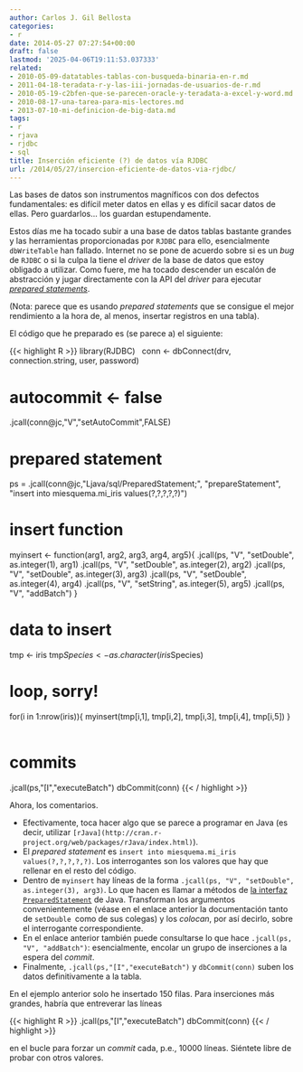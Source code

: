 ```yaml
---
author: Carlos J. Gil Bellosta
categories:
- r
date: 2014-05-27 07:27:54+00:00
draft: false
lastmod: '2025-04-06T19:11:53.037333'
related:
- 2010-05-09-datatables-tablas-con-busqueda-binaria-en-r.md
- 2011-04-18-teradata-r-y-las-iii-jornadas-de-usuarios-de-r.md
- 2010-05-19-c2bfen-que-se-parecen-oracle-y-teradata-a-excel-y-word.md
- 2010-08-17-una-tarea-para-mis-lectores.md
- 2013-07-10-mi-definicion-de-big-data.md
tags:
- r
- rjava
- rjdbc
- sql
title: Inserción eficiente (?) de datos vía RJDBC
url: /2014/05/27/insercion-eficiente-de-datos-via-rjdbc/
---
```


Las bases de datos son instrumentos magníficos con dos defectos fundamentales: es difícil meter datos en ellas y es difícil sacar datos de ellas. Pero guardarlos... los guardan estupendamente.

Estos días me ha tocado subir a una base de datos tablas bastante grandes y las herramientas proporcionadas por `RJDBC` para ello, esencialmente `dbWriteTable` han fallado. Internet no se pone de acuerdo sobre si es un _bug_ de `RJDBC` o si la culpa la tiene el _driver_ de la base de datos que estoy obligado a utilizar. Como fuere, me ha tocado descender un escalón de abstracción y jugar directamente con la API del _driver_ para ejecutar [_prepared statements_](http://en.wikipedia.org/wiki/Prepared_statement).

(Nota: parece que es usando _prepared statements_ que se consigue el mejor rendimiento a la hora de, al menos, insertar registros en una tabla).

El código que he preparado es (se parece a) el siguiente:

{{< highlight R >}}
library(RJDBC)
 
conn <- dbConnect(drv, connection.string, user, password)
 
# autocommit <- false
.jcall(conn@jc,"V","setAutoCommit",FALSE)
# prepared statement
ps = .jcall(conn@jc,"Ljava/sql/PreparedStatement;",
            "prepareStatement",
            "insert into miesquema.mi_iris values(?,?,?,?,?)")
 
# insert function
myinsert <- function(arg1, arg2, arg3, arg4, arg5){
  .jcall(ps, "V", "setDouble",    as.integer(1), arg1)
  .jcall(ps, "V", "setDouble",    as.integer(2), arg2)
  .jcall(ps, "V", "setDouble",    as.integer(3), arg3)
  .jcall(ps, "V", "setDouble",    as.integer(4), arg4)
  .jcall(ps, "V", "setString",    as.integer(5), arg5)
  .jcall(ps, "V", "addBatch")
}
 
# data to insert
tmp <- iris
tmp$Species <- as.character(iris$Species)
 
# loop, sorry!
for(i in 1:nrow(iris)){
  myinsert(tmp[i,1], tmp[i,2], tmp[i,3], tmp[i,4], tmp[i,5])
}
 
# commits
.jcall(ps,"[I","executeBatch")
dbCommit(conn)
{{< / highlight >}}

Ahora, los comentarios.

* Efectivamente, toca hacer algo que se parece a programar en Java (es decir, utilizar `[rJava](http://cran.r-project.org/web/packages/rJava/index.html)`).
* El _prepared statement_ es `insert into miesquema.mi_iris values(?,?,?,?,?)`. Los interrogantes son los valores que hay que rellenar en el resto del código.
* Dentro de `myinsert` hay líneas de la forma `.jcall(ps, "V", "setDouble", as.integer(3), arg3)`. Lo que hacen es llamar a métodos de [la interfaz `PreparedStatement`](http://docs.oracle.com/javase/7/docs/api/java/sql/PreparedStatement.html) de Java. Transforman los argumentos convenientemente (véase en el enlace anterior la documentación tanto de `setDouble `como de sus colegas) y los _colocan_, por así decirlo, sobre el interrogante correspondiente.
* En el enlace anterior también puede consultarse lo que hace `.jcall(ps, "V", "addBatch")`: esencialmente, encolar un grupo de inserciones a la espera del _commit_.
* Finalmente, `.jcall(ps,"[I","executeBatch")` y `dbCommit(conn)` suben los datos definitivamente a la tabla.

En el ejemplo anterior solo he insertado 150 filas. Para inserciones más grandes, habría que entreverar las líneas

{{< highlight R >}}
.jcall(ps,"[I","executeBatch")
dbCommit(conn)
{{< / highlight >}}

en el bucle para forzar un _commit_ cada, p.e., 10000 líneas. Siéntete libre de probar con otros valores.